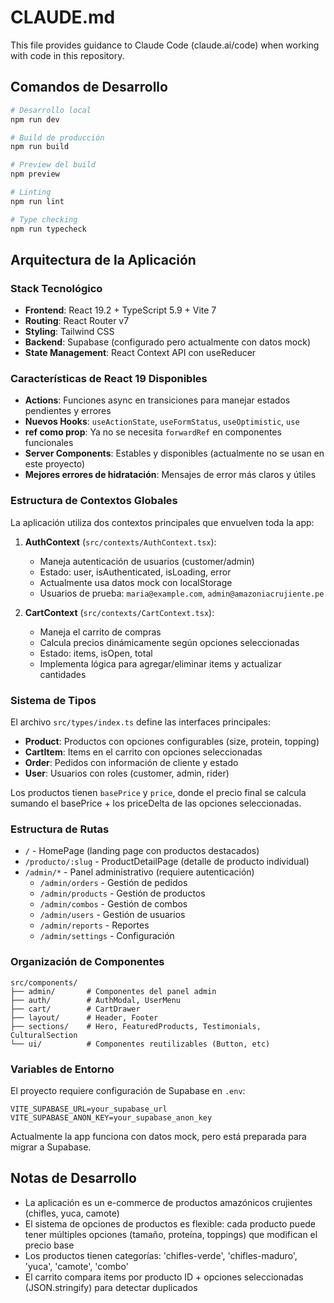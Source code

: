 # CLAUDE.md

This file provides guidance to Claude Code (claude.ai/code) when working with code in this repository.

## Comandos de Desarrollo

```bash
# Desarrollo local
npm run dev

# Build de producción
npm run build

# Preview del build
npm preview

# Linting
npm run lint

# Type checking
npm run typecheck
```

## Arquitectura de la Aplicación

### Stack Tecnológico
- **Frontend**: React 19.2 + TypeScript 5.9 + Vite 7
- **Routing**: React Router v7
- **Styling**: Tailwind CSS
- **Backend**: Supabase (configurado pero actualmente con datos mock)
- **State Management**: React Context API con useReducer

### Características de React 19 Disponibles
- **Actions**: Funciones async en transiciones para manejar estados pendientes y errores
- **Nuevos Hooks**: `useActionState`, `useFormStatus`, `useOptimistic`, `use`
- **ref como prop**: Ya no se necesita `forwardRef` en componentes funcionales
- **Server Components**: Estables y disponibles (actualmente no se usan en este proyecto)
- **Mejores errores de hidratación**: Mensajes de error más claros y útiles

### Estructura de Contextos Globales

La aplicación utiliza dos contextos principales que envuelven toda la app:

1. **AuthContext** (`src/contexts/AuthContext.tsx`):
   - Maneja autenticación de usuarios (customer/admin)
   - Estado: user, isAuthenticated, isLoading, error
   - Actualmente usa datos mock con localStorage
   - Usuarios de prueba: `maria@example.com`, `admin@amazoniacrujiente.pe`

2. **CartContext** (`src/contexts/CartContext.tsx`):
   - Maneja el carrito de compras
   - Calcula precios dinámicamente según opciones seleccionadas
   - Estado: items, isOpen, total
   - Implementa lógica para agregar/eliminar items y actualizar cantidades

### Sistema de Tipos

El archivo `src/types/index.ts` define las interfaces principales:
- **Product**: Productos con opciones configurables (size, protein, topping)
- **CartItem**: Items en el carrito con opciones seleccionadas
- **Order**: Pedidos con información de cliente y estado
- **User**: Usuarios con roles (customer, admin, rider)

Los productos tienen `basePrice` y `price`, donde el precio final se calcula sumando el basePrice + los priceDelta de las opciones seleccionadas.

### Estructura de Rutas

- `/` - HomePage (landing page con productos destacados)
- `/producto/:slug` - ProductDetailPage (detalle de producto individual)
- `/admin/*` - Panel administrativo (requiere autenticación)
  - `/admin/orders` - Gestión de pedidos
  - `/admin/products` - Gestión de productos
  - `/admin/combos` - Gestión de combos
  - `/admin/users` - Gestión de usuarios
  - `/admin/reports` - Reportes
  - `/admin/settings` - Configuración

### Organización de Componentes

```
src/components/
├── admin/       # Componentes del panel admin
├── auth/        # AuthModal, UserMenu
├── cart/        # CartDrawer
├── layout/      # Header, Footer
├── sections/    # Hero, FeaturedProducts, Testimonials, CulturalSection
└── ui/          # Componentes reutilizables (Button, etc)
```

### Variables de Entorno

El proyecto requiere configuración de Supabase en `.env`:
```
VITE_SUPABASE_URL=your_supabase_url
VITE_SUPABASE_ANON_KEY=your_supabase_anon_key
```

Actualmente la app funciona con datos mock, pero está preparada para migrar a Supabase.

## Notas de Desarrollo

- La aplicación es un e-commerce de productos amazónicos crujientes (chifles, yuca, camote)
- El sistema de opciones de productos es flexible: cada producto puede tener múltiples opciones (tamaño, proteína, toppings) que modifican el precio base
- Los productos tienen categorías: 'chifles-verde', 'chifles-maduro', 'yuca', 'camote', 'combo'
- El carrito compara items por producto ID + opciones seleccionadas (JSON.stringify) para detectar duplicados
